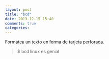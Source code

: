 ```yaml
---
layout: post
title: "bcd"
date: 2013-12-15 15:40
comments: true
categories: 
---
```

Formatea un texto en forma de tarjeta perforada.

>$ bcd linux es genial

